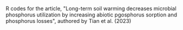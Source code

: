 R codes for the article, "Long-term soil warming decreases microbial phosphorus utilization by increasing abiotic pgosphorus sorption and phosphorus losses", authored by Tian et al. (2023)
